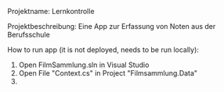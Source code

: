 Projektname: Lernkontrolle

Projektbeschreibung: Eine App zur Erfassung von Noten aus der Berufsschule

How to run app (it is not deployed, needs to be run locally):
1. Open FilmSammlung.sln in Visual Studio
2. Open File "Context.cs" in Project "Filmsammlung.Data"
3. 
